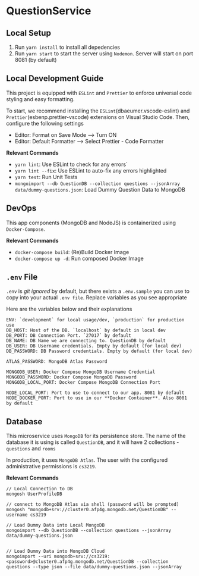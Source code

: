 # QuestionService

## Local Setup

1. Run `yarn install` to install all depedencies
2. Run `yarn start` to start the server using `Nodemon`. Server will start on port 8081 (by default)

## Local Development Guide

This project is equipped with `ESLint` and `Prettier` to enforce universal code styling and easy formatting.

To start, we recommend installing the `ESLint`(dbaeumer.vscode-eslint) and `Prettier`(esbenp.prettier-vscode) extensions on Visual Studio Code. Then, configure the following settings

- Editor: Format on Save Mode --> Turn ON
- Editor: Default Formatter --> Select Prettier - Code Formatter

**Relevant Commands**

- `yarn lint`: Use ESLint to check for any errors`
- `yarn lint --fix`: Use ESLint to auto-fix any errors highlighted
- `yarn test`: Run Unit Tests
- `mongoimport --db QuestionDB --collection questions --jsonArray data/dummy-questions.json`: Load Dummy Question Data to MongoDB

## DevOps

This app components (MongoDB and NodeJS) is containerized using `Docker-Compose`.

**Relevant Commands**

- `docker-compose build`: (Re)Build Docker Image
- `docker-compose up -d`: Run composed Docker Image

## `.env` File

`.env` is _git ignored_ by default, but there exists a `.env.sample` you can use to copy into your actual `.env file`. Replace variables as you see appropriate

Here are the variables below and their explanations

```
ENV: `development` for local usage/dev, `production` for production use
DB_HOST: Host of the DB. `localhost` by default in local dev
DB_PORT: DB Connection Port. `27017` by default
DB_NAME: DB Name we are connecting to. QuestionDB by default
DB_USER: DB Username credentials. Empty by default (for local dev)
DB_PASSWORD: DB Password credentials. Empty by default (for local dev)

ATLAS_PASSWORD: MongoDB Atlas Password

MONGODB_USER: Docker Compose MongoDB Username Credential
MONGODB_PASSWORD: Docker Compose MongoDB Password
MONGODB_LOCAL_PORT: Docker Compose MongoDB Connection Port

NODE_LOCAL_PORT: Port to use to connect to our app. 8081 by default
NODE_DOCKER_PORT: Port to use in our **Docker Container**. Also 8081 by default
```

## Database

This microservice uses `MongoDB` for its persistence store. The name of the database it is using is called `QuestionDB`, and it will have 2 collections - `questions` and `rooms`

In production, it uses `MongoDB Atlas`. The user with the configured administrative permissions is `cs3219`.

**Relevant Commands**

```
// Local Connection to DB
mongosh UserProfileDB

// connect to MongoDB Atlas via shell (password will be prompted)
mongosh "mongodb+srv://cluster0.afp4g.mongodb.net/QuestionDB" --username cs3219

// Load Dummy Data into Local MongoDB
mongoimport --db QuestionDB --collection questions --jsonArray data/dummy-questions.json


// Load Dummy Data into MongoDB Cloud
mongoimport --uri mongodb+srv://cs3219:<password>@cluster0.afp4g.mongodb.net/QuestionDB --collection questions --type json --file data/dummy-questions.json --jsonArray
```
